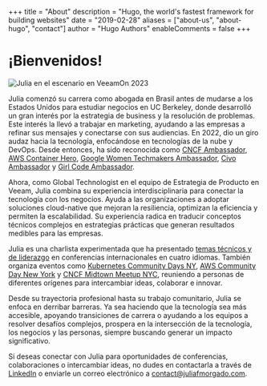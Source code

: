 +++
title = "About"
description = "Hugo, the world's fastest framework for building websites"
date = "2019-02-28"
aliases = ["about-us", "about-hugo", "contact"]
author = "Hugo Authors"
enableComments = false
+++


# ¡Bienvenidos!

![Julia en el escenario en VeeamOn 2023](https://blog-imgs-23.s3.amazonaws.com/veeamon23.jpeg)

Julia comenzó su carrera como abogada en Brasil antes de mudarse a los Estados Unidos para estudiar negocios en UC Berkeley, donde desarrolló un gran interés por la estrategia de business y la resolución de problemas. Este interés la llevó a trabajar en marketing, ayudando a las empresas a refinar sus mensajes y conectarse con sus audiencias. En 2022, dio un giro audaz hacia la tecnología, enfocándose en tecnologías de la nube y DevOps. Desde entonces, ha sido reconocida como [CNCF Ambassador](https://www.cncf.io/people/ambassadors/?_sft_lf-country=us&_sft_lf-expertise=non-technical&p=julia-furst-morgado), [AWS Container Hero](https://aws.amazon.com/developer/community/heroes/julia-morgado/?did=dh_card&trk=dh_card), [Google Women Techmakers Ambassador](https://developers.google.com/womentechmakers), [Civo Ambassador](https://www.civo.com/ambassadors) y [Girl Code Ambassador](https://www.girl-code.co.uk/).

Ahora, como Global Technologist en el equipo de Estrategia de Producto en Veeam, Julia combina su experiencia interdisciplinaria para conectar la tecnología con los negocios. Ayuda a las organizaciones a adoptar soluciones cloud-native que mejoran la resiliencia, optimizan la eficiencia y permiten la escalabilidad. Su experiencia radica en traducir conceptos técnicos complejos en estrategias prácticas que generan resultados medibles para las empresas.

Julia es una charlista experimentada que ha presentado [temas técnicos y de liderazgo](https://github.com/juliafmorgado/talks) en conferencias internacionales en cuatro idiomas. También organiza eventos como [Kubernetes Community Days NY](https://community.cncf.io/kcd-new-york/), [AWS Community Day New York](https://www.awscommunitynewyork.com/) y [CNCF Midtown Meetup NYC](https://community.cncf.io/cloud-native-midtown/), reuniendo a personas de diferentes orígenes para intercambiar ideas, colaborar e innovar.

Desde su trayectoria profesional hasta su trabajo comunitario, Julia se enfoca en derribar barreras. Ya sea haciendo que la tecnología sea más accesible, apoyando transiciones de carrera o ayudando a los equipos a resolver desafíos complejos, prospera en la intersección de la tecnología, los negocios y las personas, siempre buscando generar un impacto significativo.

Si deseas conectar con Julia para oportunidades de conferencias, colaboraciones o intercambiar ideas, no dudes en contactarla a través de [LinkedIn](https://www.linkedin.com/in/juliafmorgado/) o enviarle un correo electrónico a [contact@juliafmorgado.com](contact@juliafmorgado.com).

